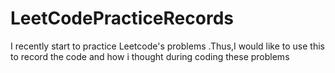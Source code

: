 # LeetCodePracticeRecords
I recently start to practice Leetcode's problems .Thus,I would like to use this to record the code and how i thought during coding these problems
